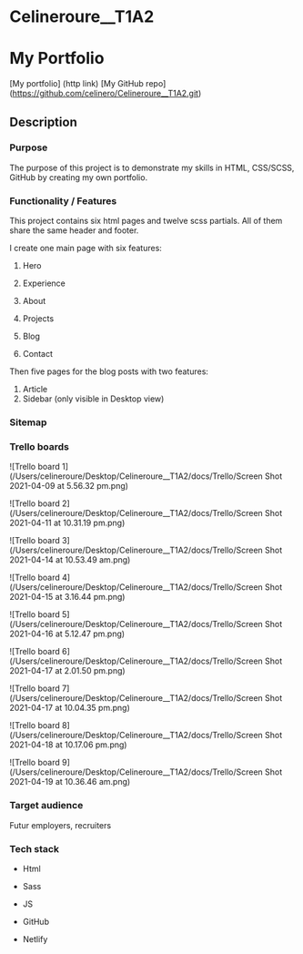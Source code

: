# Celineroure__T1A2

# My Portfolio

[My portfolio] (http link)
[My GitHub repo] (https://github.com/celinero/Celineroure__T1A2.git)

## Description

### Purpose

The purpose of this project is to demonstrate my skills in HTML, CSS/SCSS, GitHub by creating my own portfolio. 

### Functionality / Features

This project contains six html pages and twelve scss partials. All of them share the same header and footer. 

I create one main page with six features:

1. Hero

2. Experience

3. About
4. Projects 
5. Blog
6. Contact

Then five pages for the blog posts with two features:

1. Article
2. Sidebar (only visible in Desktop view)

### Sitemap



### Trello boards

![Trello board 1](/Users/celineroure/Desktop/Celineroure__T1A2/docs/Trello/Screen Shot 2021-04-09 at 5.56.32 pm.png)

![Trello board 2](/Users/celineroure/Desktop/Celineroure__T1A2/docs/Trello/Screen Shot 2021-04-11 at 10.31.19 pm.png)

![Trello board 3](/Users/celineroure/Desktop/Celineroure__T1A2/docs/Trello/Screen Shot 2021-04-14 at 10.53.49 am.png)

![Trello board 4](/Users/celineroure/Desktop/Celineroure__T1A2/docs/Trello/Screen Shot 2021-04-15 at 3.16.44 pm.png)

![Trello board 5](/Users/celineroure/Desktop/Celineroure__T1A2/docs/Trello/Screen Shot 2021-04-16 at 5.12.47 pm.png)

![Trello board 6](/Users/celineroure/Desktop/Celineroure__T1A2/docs/Trello/Screen Shot 2021-04-17 at 2.01.50 pm.png)

![Trello board 7](/Users/celineroure/Desktop/Celineroure__T1A2/docs/Trello/Screen Shot 2021-04-17 at 10.04.35 pm.png)

![Trello board 8](/Users/celineroure/Desktop/Celineroure__T1A2/docs/Trello/Screen Shot 2021-04-18 at 10.17.06 pm.png)

![Trello board 9](/Users/celineroure/Desktop/Celineroure__T1A2/docs/Trello/Screen Shot 2021-04-19 at 10.36.46 am.png)

### Target audience

Futur employers, recruiters

### Tech stack

- Html

- Sass

- JS

- GitHub

- Netlify

  



